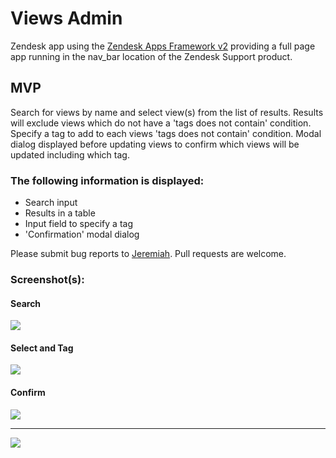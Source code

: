 # Views Admin

Zendesk app using the [Zendesk Apps Framework v2](https://developer.zendesk.com/apps/docs/apps-v2/getting_started) providing a full page app running in the nav_bar location of the Zendesk Support product.

## MVP

Search for views by name and select view(s) from the list of results. Results will exclude views which do not have a 'tags does not contain' condition. Specify a tag to add to each views 'tags does not contain' condition. Modal dialog displayed before updating views to confirm which views will be updated including which tag.

### The following information is displayed:

* Search input
* Results in a table
* Input field to specify a tag
* 'Confirmation' modal dialog

Please submit bug reports to [Jeremiah](jeremiah@zendesk.com). Pull requests are welcome.

### Screenshot(s):

#### Search

![](https://lh4.googleusercontent.com/TZXZBRt297t_d0bFme-kqhYlmaLguW3Ma-wSjtGG7gfaw0Yat-zBHrY6bBoTQOn3qslCWMvh6v4Qzw=s600)

#### Select and Tag

![](https://lh5.googleusercontent.com/2aLc9nZ3MSnmY48CJu0Pw-2UHB1v1EYJYSvi-XCTyU7tC7Y9dJbC2OFjjVd4FKagH9BISnxx7ITwFgYaFsU-v5AG0NI6Bfe6O6pMswXecMBX-1Otntlszsfyh1EFUfWV0T1dQ2rn)

#### Confirm

![](https://lh3.googleusercontent.com/TXg5gR0KXDOIC35VDSE7_6Duj1EEpRg9p8wUgPBHy-8qVPuAELbxyyMB03rhSeb4mUWdw1-npj3EvV7KG0rNZeiVDwEm88uw_Zb-IYnzlkfgSVEKG-qPj_ctY_q9bjxtcjDbz42F)

---

![](http://i.imgur.com/Qu1QsUq.gif)
